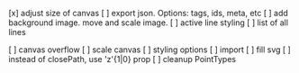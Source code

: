 [x] adjust size of canvas
[ ] export json. Options: tags, ids, meta, etc
[ ] add background image. move and scale image.
[ ] active line styling
[ ] list of all lines

[ ] canvas overflow
[ ] scale canvas
[ ] styling options
[ ] import
[ ] fill svg
[ ] instead of closePath, use 'z'{1|0} prop
[ ] cleanup PointTypes
